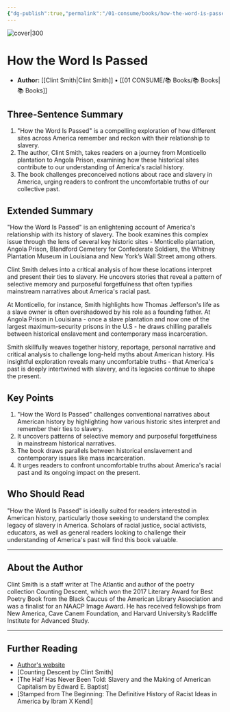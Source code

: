 ```yaml
---
{"dg-publish":true,"permalink":"/01-consume/books/how-the-word-is-passed/","title":"How the Word Is Passed","tags":["racism","history","america","slavery"]}
---
```



![cover|300](http://books.google.com/books/content?id=nhwBEAAAQBAJ&printsec=frontcover&img=1&zoom=1&edge=curl&source=gbs_api)

# How the Word Is Passed
- **Author:** [[Clint Smith\|Clint Smith]] • [[01 CONSUME/📚 Books/📚 Books\|📚 Books]]
## Three-Sentence Summary
1. "How the Word Is Passed" is a compelling exploration of how different sites across America remember and reckon with their relationship to slavery. 
2. The author, Clint Smith, takes readers on a journey from Monticello plantation to Angola Prison, examining how these historical sites contribute to our understanding of America's racial history.
3. The book challenges preconceived notions about race and slavery in America, urging readers to confront the uncomfortable truths of our collective past.

## Extended Summary
"How the Word Is Passed" is an enlightening account of America's relationship with its history of slavery. The book examines this complex issue through the lens of several key historic sites - Monticello plantation, Angola Prison, Blandford Cemetery for Confederate Soldiers, the Whitney Plantation Museum in Louisiana and New York’s Wall Street among others.

Clint Smith delves into a critical analysis of how these locations interpret and present their ties to slavery. He uncovers stories that reveal a pattern of selective memory and purposeful forgetfulness that often typifies mainstream narratives about America's racial past.

At Monticello, for instance, Smith highlights how Thomas Jefferson's life as a slave owner is often overshadowed by his role as a founding father. At Angola Prison in Louisiana - once a slave plantation and now one of the largest maximum-security prisons in the U.S - he draws chilling parallels between historical enslavement and contemporary mass incarceration.

Smith skillfully weaves together history, reportage, personal narrative and critical analysis to challenge long-held myths about American history. His insightful exploration reveals many uncomfortable truths - that America's past is deeply intertwined with slavery, and its legacies continue to shape the present.

## Key Points
1. "How the Word Is Passed" challenges conventional narratives about American history by highlighting how various historic sites interpret and remember their ties to slavery.
2. It uncovers patterns of selective memory and purposeful forgetfulness in mainstream historical narratives.
3. The book draws parallels between historical enslavement and contemporary issues like mass incarceration.
4. It urges readers to confront uncomfortable truths about America's racial past and its ongoing impact on the present.

## Who Should Read
"How the Word Is Passed" is ideally suited for readers interested in American history, particularly those seeking to understand the complex legacy of slavery in America. Scholars of racial justice, social activists, educators, as well as general readers looking to challenge their understanding of America's past will find this book valuable.

---

## About the Author
Clint Smith is a staff writer at The Atlantic and author of the poetry collection Counting Descent, which won the 2017 Literary Award for Best Poetry Book from the Black Caucus of the American Library Association and was a finalist for an NAACP Image Award. He has received fellowships from New America, Cave Canem Foundation, and Harvard University’s Radcliffe Institute for Advanced Study.

---

## Further Reading
- [Author's website](http://www.clintsmithiii.com/)
- [Counting Descent by Clint Smith]
- [The Half Has Never Been Told: Slavery and the Making of American Capitalism by Edward E. Baptist] 
- [Stamped from The Beginning: The Definitive History of Racist Ideas in America by Ibram X Kendi]


